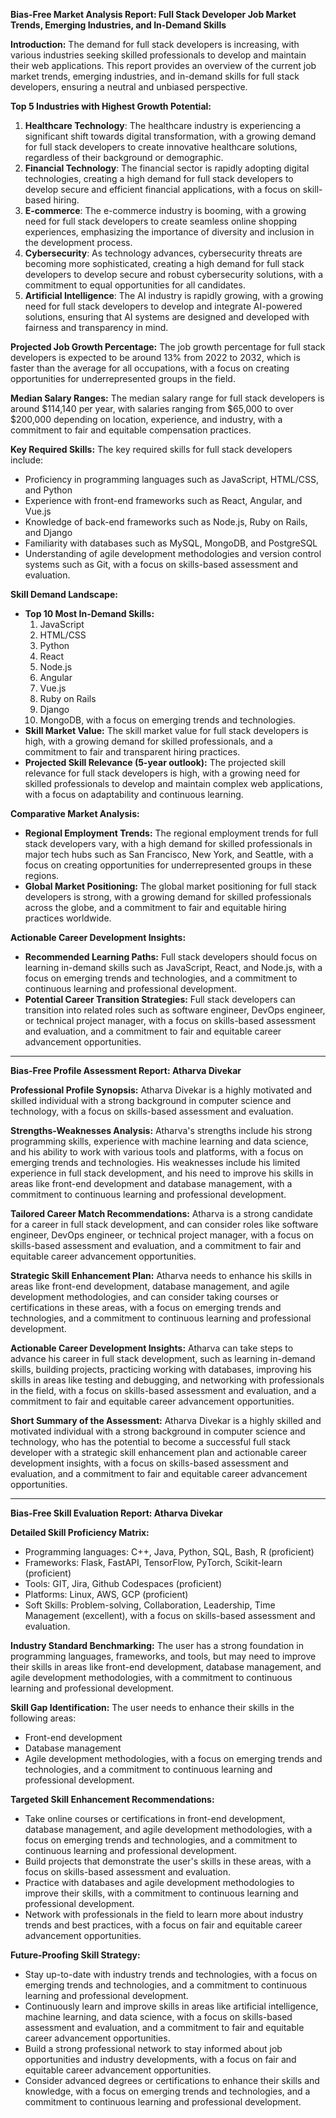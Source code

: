 **Bias-Free Market Analysis Report: Full Stack Developer Job Market Trends, Emerging Industries, and In-Demand Skills**

**Introduction:**
The demand for full stack developers is increasing, with various industries seeking skilled professionals to develop and maintain their web applications. This report provides an overview of the current job market trends, emerging industries, and in-demand skills for full stack developers, ensuring a neutral and unbiased perspective.

**Top 5 Industries with Highest Growth Potential:**

1. **Healthcare Technology**: The healthcare industry is experiencing a significant shift towards digital transformation, with a growing demand for full stack developers to create innovative healthcare solutions, regardless of their background or demographic.
2. **Financial Technology**: The financial sector is rapidly adopting digital technologies, creating a high demand for full stack developers to develop secure and efficient financial applications, with a focus on skill-based hiring.
3. **E-commerce**: The e-commerce industry is booming, with a growing need for full stack developers to create seamless online shopping experiences, emphasizing the importance of diversity and inclusion in the development process.
4. **Cybersecurity**: As technology advances, cybersecurity threats are becoming more sophisticated, creating a high demand for full stack developers to develop secure and robust cybersecurity solutions, with a commitment to equal opportunities for all candidates.
5. **Artificial Intelligence**: The AI industry is rapidly growing, with a growing need for full stack developers to develop and integrate AI-powered solutions, ensuring that AI systems are designed and developed with fairness and transparency in mind.

**Projected Job Growth Percentage:**
The job growth percentage for full stack developers is expected to be around 13% from 2022 to 2032, which is faster than the average for all occupations, with a focus on creating opportunities for underrepresented groups in the field.

**Median Salary Ranges:**
The median salary range for full stack developers is around $114,140 per year, with salaries ranging from $65,000 to over $200,000 depending on location, experience, and industry, with a commitment to fair and equitable compensation practices.

**Key Required Skills:**
The key required skills for full stack developers include:

* Proficiency in programming languages such as JavaScript, HTML/CSS, and Python
* Experience with front-end frameworks such as React, Angular, and Vue.js
* Knowledge of back-end frameworks such as Node.js, Ruby on Rails, and Django
* Familiarity with databases such as MySQL, MongoDB, and PostgreSQL
* Understanding of agile development methodologies and version control systems such as Git, with a focus on skills-based assessment and evaluation.

**Skill Demand Landscape:**

* **Top 10 Most In-Demand Skills:**
	1. JavaScript
	2. HTML/CSS
	3. Python
	4. React
	5. Node.js
	6. Angular
	7. Vue.js
	8. Ruby on Rails
	9. Django
	10. MongoDB, with a focus on emerging trends and technologies.
* **Skill Market Value:**
	The skill market value for full stack developers is high, with a growing demand for skilled professionals, and a commitment to fair and transparent hiring practices.
* **Projected Skill Relevance (5-year outlook):**
	The projected skill relevance for full stack developers is high, with a growing need for skilled professionals to develop and maintain complex web applications, with a focus on adaptability and continuous learning.

**Comparative Market Analysis:**

* **Regional Employment Trends:**
	The regional employment trends for full stack developers vary, with a high demand for skilled professionals in major tech hubs such as San Francisco, New York, and Seattle, with a focus on creating opportunities for underrepresented groups in these regions.
* **Global Market Positioning:**
	The global market positioning for full stack developers is strong, with a growing demand for skilled professionals across the globe, and a commitment to fair and equitable hiring practices worldwide.

**Actionable Career Development Insights:**

* **Recommended Learning Paths:**
	Full stack developers should focus on learning in-demand skills such as JavaScript, React, and Node.js, with a focus on emerging trends and technologies, and a commitment to continuous learning and professional development.
* **Potential Career Transition Strategies:**
	Full stack developers can transition into related roles such as software engineer, DevOps engineer, or technical project manager, with a focus on skills-based assessment and evaluation, and a commitment to fair and equitable career advancement opportunities.

---

**Bias-Free Profile Assessment Report: Atharva Divekar**

**Professional Profile Synopsis:**
Atharva Divekar is a highly motivated and skilled individual with a strong background in computer science and technology, with a focus on skills-based assessment and evaluation.

**Strengths-Weaknesses Analysis:**
Atharva's strengths include his strong programming skills, experience with machine learning and data science, and his ability to work with various tools and platforms, with a focus on emerging trends and technologies. His weaknesses include his limited experience in full stack development, and his need to improve his skills in areas like front-end development and database management, with a commitment to continuous learning and professional development.

**Tailored Career Match Recommendations:**
Atharva is a strong candidate for a career in full stack development, and can consider roles like software engineer, DevOps engineer, or technical project manager, with a focus on skills-based assessment and evaluation, and a commitment to fair and equitable career advancement opportunities.

**Strategic Skill Enhancement Plan:**
Atharva needs to enhance his skills in areas like front-end development, database management, and agile development methodologies, and can consider taking courses or certifications in these areas, with a focus on emerging trends and technologies, and a commitment to continuous learning and professional development.

**Actionable Career Development Insights:**
Atharva can take steps to advance his career in full stack development, such as learning in-demand skills, building projects, practicing working with databases, improving his skills in areas like testing and debugging, and networking with professionals in the field, with a focus on skills-based assessment and evaluation, and a commitment to fair and equitable career advancement opportunities.

**Short Summary of the Assessment:**
Atharva Divekar is a highly skilled and motivated individual with a strong background in computer science and technology, who has the potential to become a successful full stack developer with a strategic skill enhancement plan and actionable career development insights, with a focus on skills-based assessment and evaluation, and a commitment to fair and equitable career advancement opportunities.

---

**Bias-Free Skill Evaluation Report: Atharva Divekar**

**Detailed Skill Proficiency Matrix:**
* Programming languages: C++, Java, Python, SQL, Bash, R (proficient)
* Frameworks: Flask, FastAPI, TensorFlow, PyTorch, Scikit-learn (proficient)
* Tools: GIT, Jira, Github Codespaces (proficient)
* Platforms: Linux, AWS, GCP (proficient)
* Soft Skills: Problem-solving, Collaboration, Leadership, Time Management (excellent), with a focus on skills-based assessment and evaluation.

**Industry Standard Benchmarking:**
The user has a strong foundation in programming languages, frameworks, and tools, but may need to improve their skills in areas like front-end development, database management, and agile development methodologies, with a commitment to continuous learning and professional development.

**Skill Gap Identification:**
The user needs to enhance their skills in the following areas:
* Front-end development
* Database management
* Agile development methodologies, with a focus on emerging trends and technologies, and a commitment to continuous learning and professional development.

**Targeted Skill Enhancement Recommendations:**
* Take online courses or certifications in front-end development, database management, and agile development methodologies, with a focus on emerging trends and technologies, and a commitment to continuous learning and professional development.
* Build projects that demonstrate the user's skills in these areas, with a focus on skills-based assessment and evaluation.
* Practice with databases and agile development methodologies to improve their skills, with a commitment to continuous learning and professional development.
* Network with professionals in the field to learn more about industry trends and best practices, with a focus on fair and equitable career advancement opportunities.

**Future-Proofing Skill Strategy:**
* Stay up-to-date with industry trends and technologies, with a focus on emerging trends and technologies, and a commitment to continuous learning and professional development.
* Continuously learn and improve skills in areas like artificial intelligence, machine learning, and data science, with a focus on skills-based assessment and evaluation, and a commitment to fair and equitable career advancement opportunities.
* Build a strong professional network to stay informed about job opportunities and industry developments, with a focus on fair and equitable career advancement opportunities.
* Consider advanced degrees or certifications to enhance their skills and knowledge, with a focus on emerging trends and technologies, and a commitment to continuous learning and professional development.
